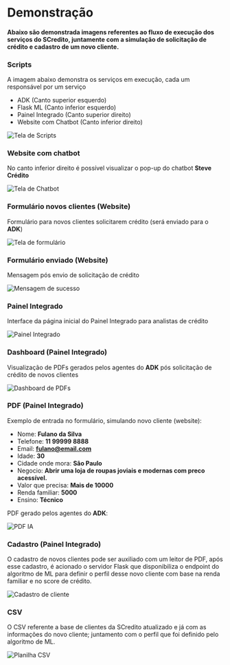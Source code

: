 # Demonstração

#### Abaixo são demonstrada imagens referentes ao fluxo de execução dos serviços do SCredito, juntamente com a simulação de solicitação de crédito e cadastro de um novo cliente.

### Scripts
A imagem abaixo demonstra os serviços em execução, cada um responsável por um serviço
* ADK (Canto superior esquerdo)
* Flask ML (Canto inferior esquerdo)
* Painel Integrado (Canto superior direito)
* Website com Chatbot (Canto inferior direito)

![Tela de Scripts](https://github.com/eduardocaas/SCredito/blob/main/imgs/1_SCRIPTS.jpg?raw=true)

### Website com chatbot
No canto inferior direito é possível visualizar o pop-up do chatbot **Steve Crédito**

![Tela de Chatbot](https://github.com/eduardocaas/SCredito/blob/main/imgs/1_CHATBOT.jpg?raw=true)

### Formulário novos clientes (Website)
Formulário para novos clientes solicitarem crédito (será enviado para o **ADK**)

![Tela de formulário](https://github.com/eduardocaas/SCredito/blob/main/imgs/2_FORM.jpg?raw=true)

### Formulário enviado (Website)
Mensagem pós envio de solicitação de crédito

![Mensagem de sucesso](https://github.com/eduardocaas/SCredito/blob/main/imgs/3_FORM.jpg?raw=true)

### Painel Integrado
Interface da página inicial do Painel Integrado para analistas de crédito

![Painel Integrado](https://github.com/eduardocaas/SCredito/blob/main/imgs/4_PAINEL.jpg?raw=true)

### Dashboard (Painel Integrado)
Visualização de PDFs gerados pelos agentes do **ADK** pós solicitação de crédito de novos clientes

![Dashboard de PDFs](https://github.com/eduardocaas/SCredito/blob/main/imgs/5_DASHBOARD.jpg?raw=true)

### PDF (Painel Integrado)
Exemplo de entrada no formulário, simulando novo cliente (website):
* Nome: **Fulano da Silva**
* Telefone: **11 99999 8888**
* Email: **fulano@email.com**
* Idade: **30**
* Cidade onde mora: **Sâo Paulo**
* Negocio: **Abrir uma loja de roupas joviais e modernas com preco acessível.**
* Valor que precisa: **Mais de 10000**
* Renda familiar: **5000**
* Ensino: **Técnico**

PDF gerado pelos agentes do **ADK**:

![PDF IA](https://github.com/eduardocaas/SCredito/blob/main/imgs/6_PDF.jpg?raw=true)

### Cadastro (Painel Integrado)
O cadastro de novos clientes pode ser auxiliado com um leitor de PDF, após esse cadastro, é acionado o servidor Flask que disponibiliza o endpoint do algoritmo de ML para definir o perfil desse novo cliente com base na renda familiar e no score de crédito.

![Cadastro de cliente](https://github.com/eduardocaas/SCredito/blob/main/imgs/7_CADASTRO.jpg?raw=true)

### CSV
O CSV referente a base de clientes da SCredito atualizado e já com as informações do novo cliente; juntamento com o perfil que foi definido pelo algoritmo de ML.

![Planilha CSV](https://github.com/eduardocaas/SCredito/blob/main/imgs/8_CSV.png?raw=true)